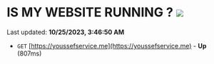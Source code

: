 # IS MY WEBSITE RUNNING ? [![](https://img.shields.io/static/v1?label=Sponsor&message=%E2%9D%A4&logo=GitHub&color=%23fe8e86)](https://github.com/sponsors/<username>)

Last updated: **10/25/2023, 3:46:50 AM**

- `GET` [https://youssefservice.me](https://youssefservice.me) - **Up** (807ms)
